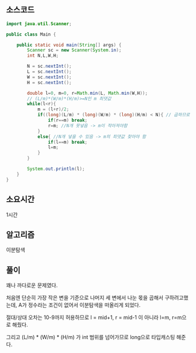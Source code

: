 ## 소스코드
```java
import java.util.Scanner;

public class Main {

    public static void main(String[] args) {
        Scanner sc = new Scanner(System.in);
        int N,L,W,H;

        N = sc.nextInt();
        L = sc.nextInt();
        W = sc.nextInt();
        H = sc.nextInt();

        double l=0, m=0, r=Math.min(L, Math.min(W,H));
        // (L/m)*(W/m)*(H/m)>=N인 m 최댓값
        while(l<r){
            m = (l+r)/2;
            if((long)(L/m) * (long)(W/m) * (long)(H/m) < N){ // 곱하므로 int 범위 넘어섬
                if(r==m) break;
                r=m; //N개 못넣음 -> m이 작아져야함
            }
            else{ //N개 넣을 수 있음 -> m의 최댓값 찾아야 함
                if(l==m) break;
                l=m;
            }
        }

        System.out.println(l);
    }
}


```


## 소요시간
1시간


## 알고리즘
이분탐색

## 풀이

꽤나 까다로운 문제였다.

처음엔 단순히 가장 작은 변을 기준으로 나머지 세 변에서 나눈 몫을 곱해서 구하려고했는데, A가 정수라는 조건이 없어서 이분탐색을 떠올리게 되었다.

절대/상대 오차는 10-9까지 허용하므로 l = mid+1, r = mid-1 이 아니라 l=m, r=m으로 해줬다.

그리고 (L/m) * (W/m) * (H/m) 가 int 범위를 넘어가므로 long으로 타입캐스팅 해준다.